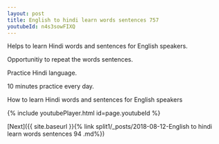 ```yaml
---
layout: post
title: English to hindi learn words sentences 757 
youtubeId: n4s3sowFIXQ
---
```

 
 
Helps to learn Hindi words and sentences for English speakers.

Opportunitiy to repeat the words sentences. 

Practice Hindi language. 
 
10 minutes practice every day. 
 
How to learn Hindi words and sentences for English speakers 
 
{% include youtubePlayer.html id=page.youtubeId %}
 
 
[Next]({{ site.baseurl }}{% link  split1/_posts/2018-08-12-English to hindi learn words sentences 94 .md%})
 
